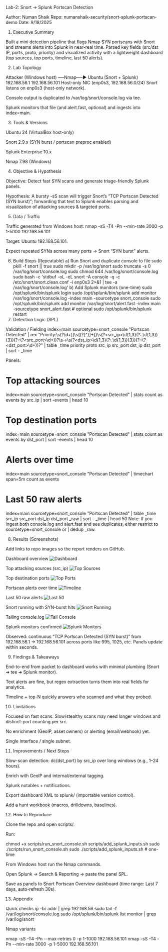 Lab-2: Snort -> Splunk Portscan Detection

Author: Numan Shaik
Repo: numanshaik-security/snort-splunk-portscan-demo
Date: 9/18/2025

1) Executive Summary

Built a mini detection pipeline that flags Nmap SYN portscans with Snort and streams alerts into Splunk in near-real time. Parsed key fields (src/dst IP, ports, proto, priority) and visualized activity with a lightweight dashboard (top sources, top ports, timeline, last 50 alerts).

2) Lab Topology
   
Attacker (Windows host) ──Nmap──▶ Ubuntu (Snort + Splunk)
   192.168.56.1                         192.168.56.101
            Host-only NIC (enp0s3, 192.168.56.0/24)
Snort listens on enp0s3 (host-only network).

Console output is duplicated to /var/log/snort/console.log via tee.

Splunk monitors that file (and alert.fast, optional) and ingests into index=main.

3) Tools & Versions

Ubuntu 24 (VirtualBox host-only)

Snort 2.9.x (SYN burst / portscan preproc enabled)

Splunk Enterprise 10.x

Nmap 7.98 (Windows)

4) Objective & Hypothesis

Objective: Detect fast SYN scans and generate triage-friendly Splunk panels.

Hypothesis: A bursty -sS scan will trigger Snort’s “TCP Portscan Detected (SYN burst)”; forwarding that text to Splunk enables parsing and visualization of attacking sources & targeted ports.

5) Data / Traffic

Traffic generated from Windows host:
nmap -sS -T4 -Pn --min-rate 3000 -p 1-5000 192.168.56.101

Target: Ubuntu 192.168.56.101.

Expect repeated SYNs across many ports → Snort “SYN burst” alerts.

6) Build Steps (Repeatable)
a) Run Snort and duplicate console to file
sudo pkill -f snort || true
sudo mkdir -p /var/log/snort
sudo truncate -s 0 /var/log/snort/console.log
sudo chmod 644 /var/log/snort/console.log
sudo bash -c 'stdbuf -oL -eL snort -A console -q -c /etc/snort/snort.clean.conf -i enp0s3 2>&1 | tee -a /var/log/snort/console.log'
b) Add Splunk monitors (one-time)
sudo /opt/splunk/bin/splunk login
sudo /opt/splunk/bin/splunk add monitor /var/log/snort/console.log -index main -sourcetype snort_console
sudo /opt/splunk/bin/splunk add monitor /var/log/snort/alert.fast   -index main -sourcetype snort_alert.fast  # optional
sudo /opt/splunk/bin/splunk restart
7) Detection Logic (SPL)

Validation / Fielding
index=main sourcetype=snort_console "Portscan Detected"
| rex "Priority:\s(?<priority>\d+)\]\s\{(?<proto>[^}]+)\}\s(?<src_ip>\d{1,3}(?:\.\d{1,3}){3})(?::(?<src_port>\d+))?\s->\s(?<dst_ip>\d{1,3}(?:\.\d{1,3}){3})(?::(?<dst_port>\d+))?"
| table _time priority proto src_ip src_port dst_ip dst_port
| sort - _time

Panels:

# Top attacking sources
index=main sourcetype=snort_console "Portscan Detected"
| stats count as events by src_ip | sort -events | head 10

# Top destination ports
index=main sourcetype=snort_console "Portscan Detected"
| stats count as events by dst_port | sort -events | head 10

# Alerts over time
index=main sourcetype=snort_console "Portscan Detected"
| timechart span=5m count as events

# Last 50 raw alerts
index=main sourcetype=snort_console "Portscan Detected"
| table _time src_ip src_port dst_ip dst_port _raw
| sort - _time | head 50
Note: If you ingest both console.log and alert.fast and see duplicates, either restrict to sourcetype=snort_console or | dedup _raw.

8) Results (Screenshots)

Add links to repo images so the report renders on GitHub.

Dashboard overview
![Dashboard](../docs/screenshots/dashboard-overview.png)

Top attacking sources (src_ip)
![Top Sources](../docs/screenshots/panel-top-src.png)

Top destination ports
![Top Ports](../docs/screenshots/panel-top-dst-port.png)

Portscan alerts over time
![Timeline](../docs/screenshots/panel-over-time.png)

Last 50 raw alerts
![Last 50](../docs/screenshots/panel-last-50.png)

Snort running with SYN-burst hits
![Snort Running](../docs/screenshots/terminal-snort-running.jpg)

Tailing console.log
![Tail Console](../docs/screenshots/terminal-tail-console.jpg)

Splunk monitors confirmed
![Splunk Monitors](../docs/screenshots/terminal-splunk-monitors.png)

Observed: continuous “TCP Portscan Detected (SYN burst)” from 192.168.56.1 → 192.168.56.101 across ports like 995, 1025, etc. Panels update within seconds.

9) Findings & Takeaways

End-to-end from packet to dashboard works with minimal plumbing (Snort ➜ tee ➜ Splunk monitor).

Text alerts are fine, but regex extraction turns them into real fields for analytics.

Timeline + top-N quickly answers who scanned and what they probed.

10) Limitations

Focused on fast scans. Slow/stealthy scans may need longer windows and distinct-port counting per src.

No enrichment (GeoIP, asset owners) or alerting (email/webhook) yet.

Single interface / single subnet.

11) Improvements / Next Steps

Slow-scan detection: dc(dst_port) by src_ip over long windows (e.g., 1–24 hours).

Enrich with GeoIP and internal/external tagging.

Splunk notables + notifications.

Export dashboard XML to splunk/ (importable version control).

Add a hunt workbook (macros, drilldowns, baselines).

12) How to Reproduce

Clone the repo and open scripts/.

Run:

chmod +x scripts/run_snort_console.sh scripts/add_splunk_inputs.sh
sudo ./scripts/run_snort_console.sh
sudo ./scripts/add_splunk_inputs.sh   # one-time

From Windows host run the Nmap commands.

Open Splunk → Search & Reporting → paste the panel SPL.

Save as panels to Snort Portscan Overview dashboard (time range: Last 7 days, auto-refresh 30s).

13) Appendix

Quick checks
ip -br addr | grep 192.168.56
sudo tail -f /var/log/snort/console.log
sudo /opt/splunk/bin/splunk list monitor | grep /var/log/snort

Nmap variants

nmap -sS -T4 -Pn --max-retries 0 -p 1-1000 192.168.56.101
nmap -sS -T4 -Pn --min-rate 3000 -p 1-5000 192.168.56.101






